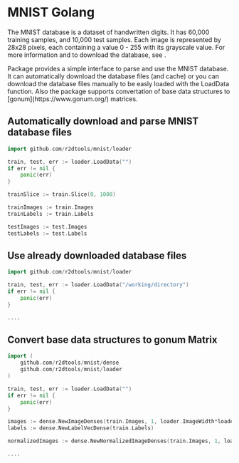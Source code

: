 # MNIST Golang

<p>The MNIST database is a dataset of handwritten digits. It has 60,000 training samples, and 10,000 test samples. Each image is represented by 28x28 pixels, each containing a value 0 - 255 with its grayscale value.
For more information and to download the database, see <http://yann.lecun.com/exdb/mnist/>.</p>
<p>
Package provides a simple interface to parse and use the MNIST database. It can automatically download the database files (and cache) or you can download the database files manually to be easly loaded with the LoadData function.
Also the package supports convertation of base data structures to [gonum](https://www.gonum.org/) matrices. 
</p>

## Automatically download and parse MNIST database files
```go
import github.com/r2dtools/mnist/loader

train, test, err := loader.LoadData("")
if err != nil {
    panic(err)
}

trainSlice := train.Slice(0, 1000)

trainImages := train.Images
trainLabels := train.Labels

testImages := test.Images
testLabels := test.Labels
```

## Use already downloaded database files
```go
import github.com/r2dtools/mnist/loader

train, test, err := loader.LoadData("/working/directory")
if err != nil {
    panic(err)
}

....
```

## Convert base data structures to gonum Matrix
```go
import (
    github.com/r2dtools/mnist/dense
    github.com/r2dtools/mnist/loader
)

train, test, err := loader.LoadData("")
if err != nil {
    panic(err)
}

images := dense.NewImageDenses(train.Images, 1, loader.ImageWidth*loader.ImageHeight) // convert images data to a slice of gonum matrices with dimension 1x784
labels := dense.NewLabelVecDense(train.Labels)

normalizedImages := dense.NewNormalizedImageDenses(train.Images, 1, loader.ImageWidth*loader.ImageHeight, 255) // convert images data to a slice of gonum matrices with dimension 1x784. Devide all element by 255

....
```